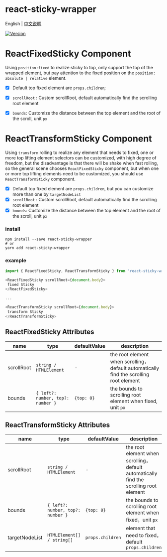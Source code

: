 # react-sticky-wrapper

English | [中文说明](./README_CN.md)

[![Version](https://img.shields.io/badge/version-1.1.2-green)](https://www.npmjs.com/package/react-sticky-wrapper)

# ReactFixedSticky Component
  Using `position:fixed` to realize sticky to top, only support the top of the wrapped element, but pay attention to the fixed position on the `position: absolute | relative` element.
- [x] Default top fixed element are `props.children`;
- [x] `scrollRoot` : Custom scrollRoot, default automatically find the scrolling root element
- [x] `bounds`: Customize the distance between the top element and the root of the scroll, unit `px`


# ReactTransformSticky Component
 Using `transform` rolling to realize any element that needs to fixed, one or more top lifting element selectors can be customized, with high degree of freedom, but the disadvantage is that there will be shake when fast rolling, so the general scene chooses `ReactFixedSticky` component, but when one or more top lifting elements need to be customized, you should use `ReactTransformSticky` component.
- [x] Default top fixed element are `props.children`, but you can customize more than one by `targetNodeList`
- [x] `scrollRoot` : Custom scrollRoot, default automatically find the scrolling root element
- [x] `bounds`: Customize the distance between the top element and the root of the scroll, unit `px`

### install
```
npm install --save react-sticky-wrapper
# or
yarn add react-sticky-wrapper
```

### example
```javascript
import { ReactFixedSticky, ReactTransformSticky } from 'react-sticky-wrapper';

<ReactFixedSticky scrollRoot={document.body}>
 fixed Sticky
</ReactFixedSticky>

...

<ReactTransformSticky scrollRoot={document.body}>
 transform Sticky
</ReactTransformSticky>

```

## ReactFixedSticky Attributes

| name                          | type                  | defaultValue                                                   | description                                                                                                      |
| ----------------------------- | --------------------- | -------------------------------------------------------------- | --------------------------------------------------------------------------------------------------------- |
| scrollRoot                      | `string / HTMLElement`            | -                                                  | the root element when scrolling，default automatically find the scrolling root element                                                                                  |
| bounds                  | `{ left?: number, top?: number }`         | `{top: 0}`                                      | the bounds to scrolling root element when fixed, unit `px`                                                                            |

## ReactTransformSticky Attributes

| name                          | type                  | defaultValue                                                   | description                                                                                                      |
| ----------------------------- | --------------------- | -------------------------------------------------------------- | --------------------------------------------------------------------------------------------------------- |
| scrollRoot                      | `string / HTMLElement`            | -                                                  | the root element when scrolling，default automatically find the scrolling root element                                                                                  |
| bounds                  | `{ left?: number, top?: number }`            | `{top: 0}`                                                  | the bounds to scrolling root element when fixed，unit `px`                                                                              |
| targetNodeList          | `HTMLElement[] / string[]`                         | `props.children`                                                  | element that need to fixed，default `props.children`                                                  |
